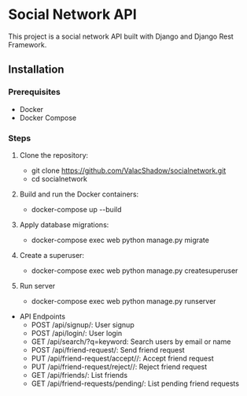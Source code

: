 # Social Network API

This project is a social network API built with Django and Django Rest Framework.

## Installation

### Prerequisites

- Docker
- Docker Compose

### Steps

1. Clone the repository:
   - git clone https://github.com/ValacShadow/socialnetwork.git
   - cd socialnetwork
   

2. Build and run the Docker containers:
   - docker-compose up --build

3. Apply database migrations:
   - docker-compose exec web python manage.py migrate

4. Create a superuser:
   - docker-compose exec web python manage.py createsuperuser

5. Run server
   - docker-compose exec web python manage.py runserver

- API Endpoints
   - POST /api/signup/: User signup
   - POST /api/login/: User login
   - GET /api/search/?q=keyword: Search users by email or name
   - POST /api/friend-request/: Send friend request
   - PUT /api/friend-request/accept/<id>/: Accept friend request
   - PUT /api/friend-request/reject/<id>/: Reject friend request
   - GET /api/friends/: List friends
   - GET /api/friend-requests/pending/: List pending friend requests
